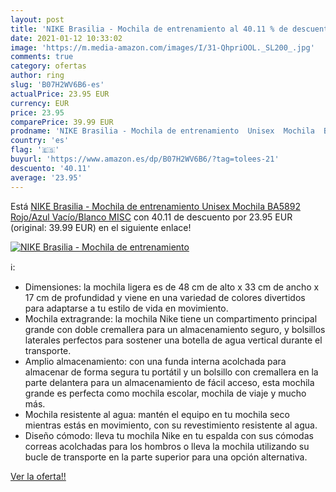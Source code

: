 ```yaml
---
layout: post
title: 'NIKE Brasilia - Mochila de entrenamiento al 40.11 % de descuento'
date: 2021-01-12 10:33:02
image: 'https://m.media-amazon.com/images/I/31-QhpriOOL._SL200_.jpg'
comments: true
category: ofertas
author: ring
slug: 'B07H2WV6B6-es'
actualPrice: 23.95 EUR
currency: EUR
price: 23.95
comparePrice: 39.99 EUR
prodname: 'NIKE Brasilia - Mochila de entrenamiento  Unisex  Mochila  BA5892  Rojo/Azul Vacío/Blanco  MISC'
country: 'es'
flag: '🇪🇸'
buyurl: 'https://www.amazon.es/dp/B07H2WV6B6/?tag=tolees-21'
descuento: '40.11'
average: '23.95'
---
```


Está [NIKE Brasilia - Mochila de entrenamiento  Unisex  Mochila  BA5892  Rojo/Azul Vacío/Blanco  MISC](https://www.amazon.es/dp/B07H2WV6B6/?tag=tolees-21) con 40.11 de descuento por 23.95 EUR (original: 39.99 EUR) en el siguiente enlace!

[![NIKE Brasilia - Mochila de entrenamiento](https://m.media-amazon.com/images/I/31-QhpriOOL._SL200_.jpg)](https://www.amazon.es/dp/B07H2WV6B6/?tag=tolees-21)

ℹ️:

- Dimensiones: la mochila ligera es de 48 cm de alto x 33 cm de ancho x 17 cm de profundidad y viene en una variedad de colores divertidos para adaptarse a tu estilo de vida en movimiento.
- Mochila extragrande: la mochila Nike tiene un compartimento principal grande con doble cremallera para un almacenamiento seguro, y bolsillos laterales perfectos para sostener una botella de agua vertical durante el transporte.
- Amplio almacenamiento: con una funda interna acolchada para almacenar de forma segura tu portátil y un bolsillo con cremallera en la parte delantera para un almacenamiento de fácil acceso, esta mochila grande es perfecta como mochila escolar, mochila de viaje y mucho más.
- Mochila resistente al agua: mantén el equipo en tu mochila seco mientras estás en movimiento, con su revestimiento resistente al agua.
- Diseño cómodo: lleva tu mochila Nike en tu espalda con sus cómodas correas acolchadas para los hombros o lleva la mochila utilizando su bucle de transporte en la parte superior para una opción alternativa.

[Ver la oferta!!](https://www.amazon.es/dp/B07H2WV6B6/?tag=tolees-21)
